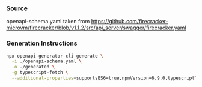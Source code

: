 ### Source

openapi-schema.yaml taken from https://github.com/firecracker-microvm/firecracker/blob/v1.1.2/src/api_server/swagger/firecracker.yaml

### Generation Instructions

```bash
npx openapi-generator-cli generate \
  -i ./openapi-schema.yaml \
  -o ./generated \
  -g typescript-fetch \
  --additional-properties=supportsES6=true,npmVersion=6.9.0,typescriptThreePlus=true
```
